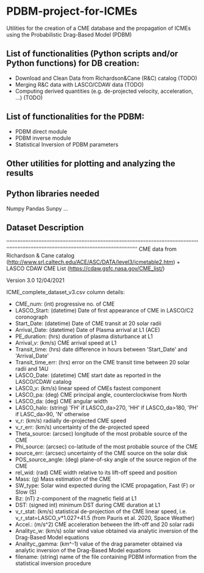 # PDBM-project-for-ICMEs
Utilities for the creation of a CME database and the propagation of ICMEs using the Probabilistic Drag-Based Model (PDBM)

## List of functionalities (Python scripts and/or Python functions) for DB creation:
- Download and Clean Data from Richardson&Cane (R&C) catalog (TODO)
- Merging R&C data with LASCO/CDAW data (TODO)
- Computing derived quantities (e.g. de-projected velocity, acceleration, ...) (TODO)

## List of functionalities for the PDBM:
- PDBM direct module
- PDBM inverse module
- Statistical Inversion of PDBM parameters

## Other utilities for plotting and analyzing the results


## Python libraries needed
Numpy
Pandas
Sunpy
...

## Dataset Description
''''''''''''''''''''''''''''''''''''''''''''''''''''''''''''''''''''''''''''''''''''''''''''''''''''''''''''''''''''''''''''''''''''''''''''''''''''''''''''''''''''''''''''''''''''''''''''''''''''''''''
CME data from Richardson & Cane catalog (http://www.srl.caltech.edu/ACE/ASC/DATA/level3/icmetable2.htm) + LASCO CDAW CME List (https://cdaw.gsfc.nasa.gov/CME_list/)

Version 3.0 12/04/2021

ICME_complete_dataset_v3.csv column details:

- CME_num: (int) progressive no. of CME
- LASCO_Start: (datetime) Date of first appearance of CME in LASCO/C2 coronograph 
- Start_Date: (datetime) Date of CME transit at 20 solar radii
- Arrival_Date: (datetime) Date of Plasma arrival at L1 (ACE)
- PE_duration: (hrs) duration of plasma disturbance at L1
- Arrival_v: (km/s) CME arrival speed at L1
- Transit_time: (hrs) date difference in hours between 'Start_Date' and 'Arrival_Date'
- Transit_time_err: (hrs) error on the CME transit time between 20 solar radii and 1AU
- LASCO_Date: (datetime) CME start date as reported in the LASCO/CDAW catalog
- LASC0_v: (km/s) linear speed of CMEs fastest component
- LASCO_pa: (deg) CME principal angle, counterclockwise from North
- LASCO_da: (deg) CME angular width
- LASCO_halo: (string) 'FH' if LASCO_da>270, 'HH' if LASCO_da>180, 'PH' if LASC_da>90, 'N' otherwise
- v_r: (km/s) radially de-projected CME speed
- v_r_err: (km/s) uncertainty of the de-projected speed
- Theta_source: (arcsec) longitude of the most probable source of the CME
- Phi_source: (arcsec) co-latitude of the most probable source of the CME
- source_err: (arcsec) uncertainty of the CME source on the solar disk
- POS_source_angle: (deg) plane-of-sky angle of the source region of the CME
- rel_wid: (rad) CME width relative to its lift-off speed and position
- Mass: (g) Mass estimation of the CME
- SW_type: Solar wind expected during the ICME propagation, Fast (F) or Slow (S)
- Bz: (nT) z-component of the magnetic field at L1
- DST: (signed int) minimum DST during CME duration at L1
- v_r_stat: (km/s) statistical de-projection of the CME linear speed, i.e. v_r_stat=LASCO_v*1.027+41.5 (from Pauris et al. 2020, Space Weather)
- Accel.: (m/s^2) CME acceleration between the lift-off and 20 solar radii
- Analityc_w: (km/s) solar wind value obtained via analytic inversion of the Drag-Based Model equations
- Analityc_gamma: (km^-1) value of the drag parameter obtained via analytic inversion of the Drag-Based Model equations
- filename: (string) name of the file containing PDBM information from the statistical inversion procedure
